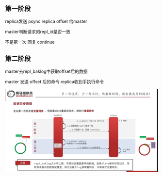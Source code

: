 第一阶段
---

replica发送 psync replica offset 给master

master判断请求的repl_id是否一致

不是第一次 回复 continue

第二阶段
---

master去repl_baklog中获取offset后的数据

master 发送 offset 后的命令 replica收到手执行命令


![img_16.png](img_16.png)

